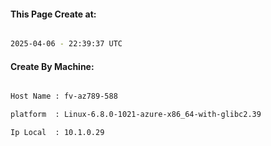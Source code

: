
   
#### This Page Create at:

```bash

2025-04-06 - 22:39:37 UTC

```

#### Create By Machine:

```bash

Host Name : fv-az789-588

platform  : Linux-6.8.0-1021-azure-x86_64-with-glibc2.39

Ip Local  : 10.1.0.29

```

